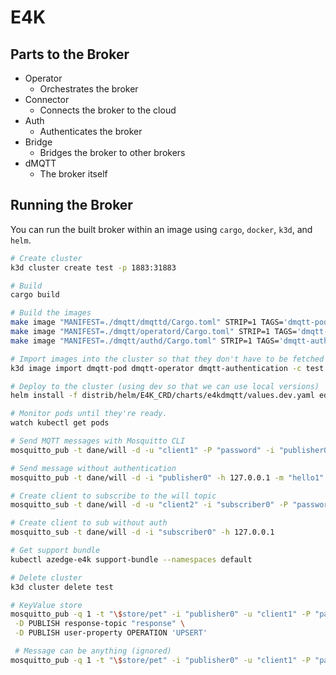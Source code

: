 # E4K

## Parts to the Broker

* Operator
  * Orchestrates the broker
* Connector
  * Connects the broker to the cloud
* Auth
  * Authenticates the broker
* Bridge
  * Bridges the broker to other brokers
* dMQTT
  * The broker itself

## Running the Broker

You can run the built broker within an image using `cargo`, `docker`, `k3d`, and `helm`.

```bash
# Create cluster
k3d cluster create test -p 1883:31883

# Build
cargo build

# Build the images
make image "MANIFEST=./dmqtt/dmqttd/Cargo.toml" STRIP=1 TAGS='dmqtt-pod'
make image "MANIFEST=./dmqtt/operatord/Cargo.toml" STRIP=1 TAGS='dmqtt-operator'
make image "MANIFEST=./dmqtt/authd/Cargo.toml" STRIP=1 TAGS='dmqtt-authentication'

# Import images into the cluster so that they don't have to be fetched from repo.
k3d image import dmqtt-pod dmqtt-operator dmqtt-authentication -c test

# Deploy to the cluster (using dev so that we can use local versions)
helm install -f distrib/helm/E4K_CRD/charts/e4kdmqtt/values.dev.yaml edgy ./distrib/helm/E4K_CRD/charts/e4kdmqtt && kubectl apply -f ./distrib/helm/E4K_CRD/deployment.dev.yml

# Monitor pods until they're ready.
watch kubectl get pods

# Send MQTT messages with Mosquitto CLI
mosquitto_pub -t dane/will -d -u "client1" -P "password" -i "publisher0" -h 127.0.0.1 -m "hello1" --repeat 10 --repeat-delay 1 --will-payload "goodbye" --will-qos 1 --will-retain --will-topic "dane/will"

# Send message without authentication
mosquitto_pub -t dane/will -d -i "publisher0" -h 127.0.0.1 -m "hello1" --repeat 10 --repeat-delay 1 --will-payload "goodbye" --will-qos 1 --will-retain --will-topic "dane/will"

# Create client to subscribe to the will topic
mosquitto_sub -t dane/will -d -u "client2" -i "subscriber0" -P "password2" -h 127.0.0.1

# Create client to sub without auth
mosquitto_sub -t dane/will -d -i "subscriber0" -h 127.0.0.1

# Get support bundle
kubectl azedge-e4k support-bundle --namespaces default

# Delete cluster
k3d cluster delete test

# KeyValue store
mosquitto_pub -q 1 -t "\$store/pet" -i "publisher0" -u "client1" -P "password" -V mqttv5 -d -m "kittens" \
 -D PUBLISH response-topic "response" \
 -D PUBLISH user-property OPERATION 'UPSERT'

 # Message can be anything (ignored)
mosquitto_pub -q 1 -t "\$store/pet" -i "publisher0" -u "client1" -P "password" -V mqttv5 -d -m "" -D PUBLISH response-topic "response"  -D PUBLISH user-property OPERATION 'GET'

```
